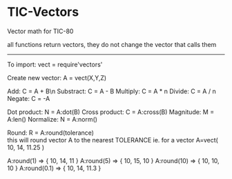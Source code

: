 # TIC-Vectors
Vector math for TIC-80

all functions return vectors, they do not change the vector that calls them

---

To import: vect = require'vectors'

Create new vector: A = vect(X,Y,Z)

Add: C = A + B\n
Substract: C = A - B
Multiply: C = A * n
Divide: C = A / n
Negate: C = -A

Dot product: N = A:dot(B)
Cross product: C = A:cross(B)
Magnitude: M = A:len()
Normalize: N = A:norm()

Round: R = A:round(tolerance)  
this will round vector A to the nearest TOLERANCE
ie.
for a vector A=vect( 10, 14, 11.25 )

A:round(1) => { 10, 14, 11 }
A:round(5) => { 10, 15, 10 }
A:round(10) => { 10, 10, 10 }
A:round(0.1) => { 10, 14, 11.3 }
